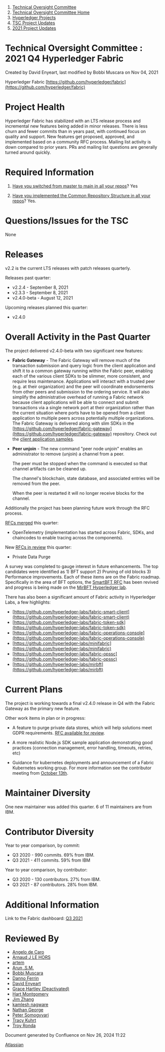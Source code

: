 1. [Technical Oversight Committee](index.html)
2. [Technical Oversight Committee Home](Technical-Oversight-Committee-Home_21430274.html)
3. [Hyperledger Projects](Hyperledger-Projects_21447704.html)
4. [TSC Project Updates](TSC-Project-Updates_21430854.html)
5. [2021 Project Updates](2021-Project-Updates_21452543.html)

# Technical Oversight Committee : 2021 Q4 Hyperledger Fabric

Created by David Enyeart, last modified by Bobbi Muscara on Nov 04, 2021

Hyperledger Fabric [https://github.com/hyperledger/fabric](https://github.com/hyperledger/fabric)

# Project Health

Hyperledger Fabric has stabilized with an LTS release process and incremental new features being added in minor releases. There is less churn and fewer commits than in years past, with continued focus on quality and support. New features get proposed, approved, and implemented based on a community RFC process. Mailing list activity is down compared to prior years. PRs and mailing list questions are generally turned around quickly.

# Required Information

1. [Have you switched from master to main in all your repos](https://lf-hyperledger.atlassian.net/wiki/display/TSC/Projects+have+two+quarters+to+comply+with+common+repo+structure?focusedCommentId=21452776)? Yes
   
2. [Have you implemented the Common Repository Structure in all your repos](https://tsc.hyperledger.org/repository-structure.html)? Yes.
   

# Questions/Issues for the TSC

None

# Releases

v2.2 is the current LTS releases with patch releases quarterly.

Releases past quarter:

- v2.2.4 - September 8, 2021
- v2.3.3 - September 8, 2021
- v2.4.0-beta - August 12, 2021

Upcoming releases planned this quarter:

- v2.4.0

# Overall Activity in the Past Quarter

The project delivered v2.4.0-beta with two significant new features:

- **Fabric Gateway** - The Fabric Gateway will remove much of the transaction submission and query logic from the client application and shift it to a common gateway running within the Fabric peer, enabling each of the various client SDKs to be slimmer, more consistent, and require less maintenance. Applications will interact with a trusted peer (e.g. at their organization) and the peer will coordinate endorsements from other peers and submission to the ordering service. It will also simplify the administrative overhead of running a Fabric network because client applications will be able to connect and submit transactions via a single network port at their organization rather than the current situation where ports have to be opened from a client application to multiple peers across potentially multiple organizations. The Fabric Gateway is delivered along with slim SDKs in the [https://github.com/hyperledger/fabric-gateway](https://github.com/hyperledger/fabric-gateway) repository. Check out the [client application samples](https://github.com/hyperledger/fabric-gateway/tree/main/samples).
- **Peer unjoin** - The new command "peer node unjoin" enables an administrator to remove (unjoin) a channel from a peer.
  
  The peer must be stopped when the command is executed so that channel artifacts can be cleaned up.
  
  The channel's blockchain, state database, and associated entries will be removed from the peer.
  
  When the peer is restarted it will no longer receive blocks for the channel.

Additionally the project has been planning future work through the RFC process.

[RFCs merged](https://github.com/hyperledger/fabric-rfcs/tree/master/text) this quarter:

- OpenTelemetry (implementation has started across Fabric, SDKs, and chaincodes to enable tracing across the components).

New [RFCs in review](https://github.com/hyperledger/fabric-rfcs/pulls) this quarter:

- Private Data Purge

A survey was completed to gauge interest in future enhancements. The top candidates were identified as 1) BFT support 2) Pruning of old blocks 3) Performance improvements. Each of these items are on the Fabric roadmap. Specifically in the area of BFT options, the [SmartBFT RFC](https://github.com/hyperledger/fabric-rfcs/pull/33) has been revived and progress is being made on the [MirBFT Hyperledger lab](https://github.com/hyperledger-labs/mirbft).

There has also been a significant amount of Fabric activity in Hyperledger Labs, a few highlights:

- [https://github.com/hyperledger-labs/fabric-smart-client](https://github.com/hyperledger-labs/fabric-smart-client)
- [https://github.com/hyperledger-labs/fabric-token-sdk](https://github.com/hyperledger-labs/fabric-token-sdk)
- [https://github.com/hyperledger-labs/fabric-operations-console](https://github.com/hyperledger-labs/fabric-operations-console)
- [https://github.com/hyperledger-labs/minifabric](https://github.com/hyperledger-labs/minifabric)
- [https://github.com/hyperledger-labs/fabric-opssc](https://github.com/hyperledger-labs/fabric-opssc)
- [https://github.com/hyperledger-labs/mirbft](https://github.com/hyperledger-labs/mirbft)

# Current Plans

The project is working towards a final v2.4.0 release in Q4 with the Fabric Gateway as the primary new feature.

Other work items in plan or in progress:

- A feature to purge private data stores, which will help solutions meet GDPR requirements. [RFC available for review](https://github.com/hyperledger/fabric-rfcs/pull/46).
  
- A more realistic Node.js SDK sample application demonstrating good practices (connection management, error handling, timeouts, retries, etc)
- Guidance for kubernetes deployments and announcement of a Fabric Kubernetes working group. For more information see the contributor meeting from [October 13th](https://lf-hyperledger.atlassian.net/wiki/download/attachments/22842558/20211013_contributors_meeting.mp4?api=v2).
  

# Maintainer Diversity

One new maintainer was added this quarter. 6 of 11 maintainers are from IBM.

# Contributor Diversity

Year to year comparison, by commit:

- Q3 2020 - 990 commits. 69% from IBM.
- Q3 2021 - 411 commits. 59% from IBM

Year to year comparison, by contributor:

- Q3 2020 - 130 contributors. 27% from IBM.
- Q3 2021 - 87 contributors. 28% from IBM.

# Additional Information

Link to the Fabric dashboard: [Q3 2021](https://insights.lfx.linuxfoundation.org/projects/hyperledger%2Ffabric/dashboard;subTab=technical?time=%7B%22from%22%3A%222021-07-01T04%3A00%3A00.000Z%22%2C%22type%22%3A%22absolute%22%2C%22to%22%3A%222021-10-01T04%3A00%3A00.000Z%22%7D)

# Reviewed By

- [Angelo de Caro](https://lf-hyperledger.atlassian.net/wiki/people/70121:d6b0f0e4-825f-4f16-88e1-4d14e95f2f10?ref=confluence)
- [Arnaud J LE HORS](https://lf-hyperledger.atlassian.net/wiki/people/70121:0e75e3b8-500a-4067-9f7e-ed46e91bcb9d?ref=confluence)
- [artem](https://lf-hyperledger.atlassian.net/wiki/people/557058:5196a62e-7a77-4c97-8180-ae5a5992fb63?ref=confluence)
- [Arun .S.M.](https://lf-hyperledger.atlassian.net/wiki/people/621a0e5097d313006ba7386a?ref=confluence)
- [Bobbi Muscara](https://lf-hyperledger.atlassian.net/wiki/people/5c4cb1b7d8bbb7445c0a457e?ref=confluence)
- [Danno Ferrin](https://lf-hyperledger.atlassian.net/wiki/people/5b7f2d80c4e4892a5b789551?ref=confluence)
- [David Enyeart](https://lf-hyperledger.atlassian.net/wiki/people/712020:30d7e775-8a5d-4896-8950-8da2af027639?ref=confluence)
- [Grace Hartley (Deactivated)](https://lf-hyperledger.atlassian.net/wiki/people/5c3e0cd1ff324728a1db2448?ref=confluence)
- [Hart Montgomery](https://lf-hyperledger.atlassian.net/wiki/people/712020:86f447c0-86dc-43b3-ac03-6a31923bbb84?ref=confluence)
- [Jim Zhang](https://lf-hyperledger.atlassian.net/wiki/people/712020:e39af0bd-79c1-49e2-887c-a74cef87f822?ref=confluence)
- [kamlesh nagware](https://lf-hyperledger.atlassian.net/wiki/people/557058:8e1fc425-f938-4b39-ad13-9cd8b0ddde52?ref=confluence)
- [Nathan George](https://lf-hyperledger.atlassian.net/wiki/people/712020:3e7556ab-cdb8-47f5-8b68-12a3378021fd?ref=confluence)
- [Peter Somogyvari](https://lf-hyperledger.atlassian.net/wiki/people/557058:54be3a11-ffe8-43a5-b37d-c854a0aa21c3?ref=confluence)
- [Tracy Kuhrt](https://lf-hyperledger.atlassian.net/wiki/people/712020:eb6ae9c3-aa8e-40ba-9dab-a6969b1ac52e?ref=confluence)
- [Troy Ronda](https://lf-hyperledger.atlassian.net/wiki/people/557058:c854f35a-2b58-4be3-9003-ca2a67495580?ref=confluence)

Document generated by Confluence on Nov 26, 2024 11:22

[Atlassian](http://www.atlassian.com/)
